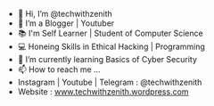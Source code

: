 - 👋 Hi, I’m @techwithzenith
- 🤵 I’m a  Blogger | Youtuber
- 📚 I'm Self Learner | Student of Computer Science 
- 💻 Honeing Skills in Ethical Hacking | Programming
- 🌱 I’m currently learning Basics of Cyber Security
- 📫 How to reach me ...
- Instagram | Youtube | Telegram : @techwithzenith
- Website : www.techwithzenith.wordpress.com

<!---
techwithzenith/techwithzenith is a ✨ special ✨ repository because its `README.md` (this file) appears on your GitHub profile.
You can click the Preview link to take a look at your changes.
--->
